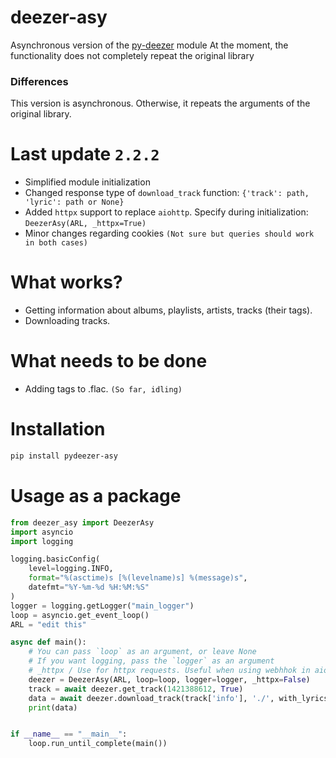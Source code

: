 # deezer-asy
Asynchronous version of the [py-deezer](https://github.com/acgonzales/pydeezer) module
At the moment, the functionality does not completely repeat the original library

### Differences
This version is asynchronous. Otherwise, it repeats the arguments of the original library.


# Last update `2.2.2`
 * Simplified module initialization
 * Changed response type of `download_track` function: `{'track': path, 'lyric': path or None}`
 * Added `httpx` support to replace `aiohttp`. Specify during initialization: `DeezerAsy(ARL, _httpx=True)`
 * Minor changes regarding cookies `(Not sure but queries should work in both cases)`
    


# What works?
* Getting information about albums, playlists, artists, tracks (their tags).
* Downloading tracks.


# What needs to be done
* Adding tags to .flac. `(So ​​far, idling)`

# Installation
```bash
pip install pydeezer-asy
```

# Usage as a package

```python
from deezer_asy import DeezerAsy
import asyncio
import logging

logging.basicConfig(
    level=logging.INFO,  
    format="%(asctime)s [%(levelname)s] %(message)s",
    datefmt="%Y-%m-%d %H:%M:%S"
)
logger = logging.getLogger("main_logger")
loop = asyncio.get_event_loop()
ARL = "edit this"

async def main():
    # You can pass `loop` as an argument, or leave None
    # If you want logging, pass the `logger` as an argument
    # _httpx / Use for httpx requests. Useful when using webhhok in aiogram etc
    deezer = DeezerAsy(ARL, loop=loop, logger=logger, _httpx=False)
    track = await deezer.get_track(1421388612, True)
    data = await deezer.download_track(track['info'], './', with_lyrics=True, with_metadata=True)
    print(data)


if __name__ == "__main__":
    loop.run_until_complete(main())
```
